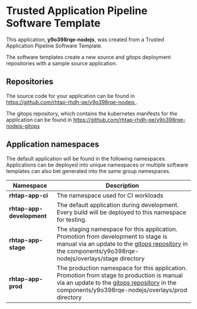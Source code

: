 # Trusted Application Pipeline Software Template

This application, **y9o398rqe-nodejs**, was created from a Trusted Application Pipeline Software Template.

The software templates create a new source and gitops deployment repositories with a sample source application. 

## Repositories

The source code for your application can be found in [https://github.com/rhtap-rhdh-qe/y9o398rqe-nodejs ](https://github.com/rhtap-rhdh-qe/y9o398rqe-nodejs ).
 
The gitops repository, which contains the kubernetes manifests for the application can be found in 
[https://github.com/rhtap-rhdh-qe/y9o398rqe-nodejs-gitops ](https://github.com/rhtap-rhdh-qe/y9o398rqe-nodejs-gitops ) 

## Application namespaces 

The default application will be found in the following namespaces. Applications can be deployed into unique namespaces or multiple software templates can also bet generated into the same group namespaces.  

|  Namespace   |  Description   |  
| -------- | -------- |
| **rhtap-app-ci** | The namespace used for CI workloads |
| **rhtap-app-development** | The default application during development. Every build will be deployed to this namespace for testing. |
| **rhtap-app-stage** | The staging namespace for this application. Promotion from development to stage is manual via an update to the [gitops repository](https://github.com/rhtap-rhdh-qe/y9o398rqe-nodejs-gitops ) in the components/y9o398rqe-nodejs/overlays/stage directory |
| **rhtap-app-prod** | The production namespace for this application. Promotion from stage to production is manual via an update to the [gitops repository](https://github.com/rhtap-rhdh-qe/y9o398rqe-nodejs-gitops ) in the components/y9o398rqe-nodejs/overlays/prod directory |